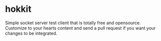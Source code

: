 # hokkit
Simple socket server test client that is totally free and opensource. Customize to your hearts content and send a pull request if you want your changes to be integrated.

